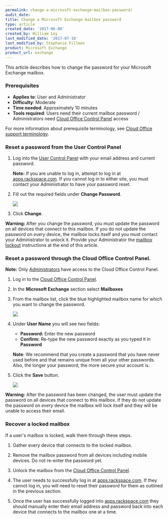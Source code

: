 ```yaml
---
permalink: change-a-microsoft-exchange-mailbox-password/
audit_date:
title: Change a Microsoft Exchange mailbox password
type: article
created_date: '2017-06-08'
created_by: William Loy
last_modified_date: '2017-07-10'
last_modified_by: Stephanie Fillmon
product: Microsoft Exchange
product_url: exchange
---
```


This article describes how to change the password for your Microsoft Exchange mailbox.

### Prerequisites

- **Applies to**: User and Administrator
- **Difficulty**: Moderate
- **Time needed**: Approximately 10 minutes
- **Tools required**: Users need their current mailbox password / Administrators need [Cloud Office Control Panel](https://cp.rackspace.com) access

For more information about prerequisite terminology, see [Cloud Office support terminology](/how-to/cloud-office-support-terminology/#cloud-office-terminology).

### Reset a password from the User Control Panel

1. Log into the [User Control Panel](https://cp.rackspace.com/usercp/Login) with your email address and current password.

   **Note:** If you are unable to log in, attempt to log in at [apps.rackspace.com](https://apps.rackspace.com/index.php). If you cannot log in to either site, you must contact your Administrator to have your password reset.

2. Fill out the required fields under **Change Password**.

   <img src="{% asset_path exchange/change-a-microsoft-exchange-mailbox-password/UserpasswordResetCPSC2.png %}" />

3. Click **Change**.

**Warning:** After you change the password, you must update the password on all devices that connect to this mailbox. If you do not update the password on *every* device, the mailbox locks itself and you must contact your Administrator to unlock it. Provide your Administrator the [mailbox lockout](#recover-a-locked-mailbox) instructions at the end of this article.

### Reset a password through the Cloud Office Control Panel.

**Note:** Only [Administrators](/how-to/cloud-office-support-terminology/#cloud-office-terminology) have access to the Cloud Office Control Panel.

1. Log in to the [Cloud Office Control Panel](https://cp.rackspace.com).

2. In the **Microsoft Exchange** section select **Mailboxes**

3. From the mailbox list, click the blue highlighted mailbox name for which you want to change the password.

   <img src="{% asset_path exchange/change-a-microsoft-exchange-mailbox-password/CPpasswordResetCPSC2.png %}" />

4. Under **User Name** you will see two fields:

   - **Password:** Enter the new password
   - **Confirm:** Re-type the new password exactly as you typed it in **Password**

    **Note**: We recommend that you create a password that you have never used before and that remains unique from all your other passwords. Also, the longer your password, the more secure your account is.

5. Click the **Save** button.

   <img src="{% asset_path exchange/change-a-microsoft-exchange-mailbox-password/CPpasswordResetCPSC3.png %}" />

**Warning:** After the password has been changed, the user must update the password on all devices that connect to this mailbox. If they do not update the password on *every* device the mailbox will lock itself and they will be unable to access their email.

### Recover a locked mailbox

If a user's mailbox is locked, walk them through these steps.

1. Gather every device that connects to the locked mailbox.

2. Remove the mailbox password from all devices including mobile devices. Do not re-enter the password yet.

3. Unlock the mailbox from the [Cloud Office Control Panel](https://cp.rackspace.com).

4. The user needs to successfully log in at [apps.rackspace.com](https://apps.rackspace.com/index.php). If they cannot log in, you will need to reset their password for them as outlined in the previous section.

5. Once the user has successfully logged into [apps.rackspace.com](https://apps.rackspace.com/index.php) they should manually enter their email address and password back into each device that connects to the mailbox one at a time.
